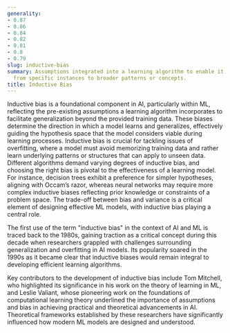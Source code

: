 ```yaml
---
generality:
- 0.87
- 0.86
- 0.84
- 0.82
- 0.81
- 0.8
- 0.79
slug: inductive-bias
summary: Assumptions integrated into a learning algorithm to enable it to generalize
  from specific instances to broader patterns or concepts.
title: Inductive Bias
---
```


Inductive bias is a foundational component in AI, particularly within ML, reflecting the pre-existing assumptions a learning algorithm incorporates to facilitate generalization beyond the provided training data. These biases determine the direction in which a model learns and generalizes, effectively guiding the hypothesis space that the model considers viable during learning processes. Inductive bias is crucial for tackling issues of overfitting, where a model must avoid memorizing training data and rather learn underlying patterns or structures that can apply to unseen data. Different algorithms demand varying degrees of inductive bias, and choosing the right bias is pivotal to the effectiveness of a learning model. For instance, decision trees exhibit a preference for simpler hypotheses, aligning with Occam’s razor, whereas neural networks may require more complex inductive biases reflecting prior knowledge or constraints of a problem space. The trade-off between bias and variance is a critical element of designing effective ML models, with inductive bias playing a central role.

The first use of the term "inductive bias" in the context of AI and ML is traced back to the 1980s, gaining traction as a critical concept during this decade when researchers grappled with challenges surrounding generalization and overfitting in AI models. Its popularity soared in the 1990s as it became clear that inductive biases would remain integral to developing efficient learning algorithms.

Key contributors to the development of inductive bias include Tom Mitchell, who highlighted its significance in his work on the theory of learning in ML, and Leslie Valiant, whose pioneering work on the foundations of computational learning theory underlined the importance of assumptions and bias in achieving practical and theoretical advancements in AI. Theoretical frameworks established by these researchers have significantly influenced how modern ML models are designed and understood.